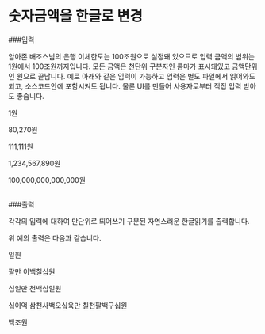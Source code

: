 # 숫자금액을 한글로 변경

###입력

암아존 배조스님의 은행 이체한도는 100조원으로 설정돼 있으므로 입력 금액의 범위는 1원에서 100조원까지입니다.
모든 금액은 천단위 구분자인 콤마가 표시돼있고 금액단위인 원으로 끝납니다.
예로 아래와 같은 입력이 가능하고 입력은 별도 파일에서 읽어와도 되고, 소스코드안에 포함시켜도 됩니다.
물론 UI를 만들어 사용자로부터 직접 입력 받아도 좋습니다.

1원

80,270원

111,111원

1,234,567,890원

100,000,000,000,000원

##
###출력

각각의 입력에 대하여 만단위로 띄어쓰기 구분된 자연스러운 한글읽기를 출력합니다.

위 예의 출력은 다음과 같습니다.

일원

팔만 이백칠십원

십일만 천백십일원

십이억 삼천사백오십육만 칠천팔백구십원

백조원
